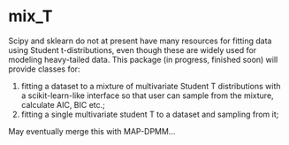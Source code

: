 # mix_T
Scipy and sklearn do not at present have many resources for fitting data using Student t-distributions, even though these are widely used for modeling heavy-tailed data. This package (in progress, finished soon) will provide classes for:

1) fitting a dataset to a mixture of multivariate Student T distributions with a scikit-learn-like interface so that user can sample from the mixture, calculate AIC, BIC etc.;
2) fitting a single multivariate student T to a dataset and sampling from it;

May eventually merge this with MAP-DPMM...
